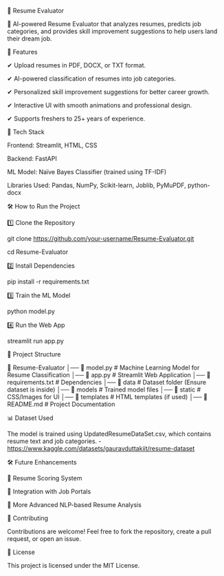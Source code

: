 📄 Resume Evaluator

🚀 AI-powered Resume Evaluator that analyzes resumes, predicts job categories, and provides skill improvement suggestions to help users land their dream job.

🔹 Features

✔ Upload resumes in PDF, DOCX, or TXT format.

✔ AI-powered classification of resumes into job categories.

✔ Personalized skill improvement suggestions for better career growth.

✔ Interactive UI with smooth animations and professional design.

✔ Supports freshers to 25+ years of experience.

📌 Tech Stack

Frontend: Streamlit, HTML, CSS

Backend: FastAPI

ML Model: Naïve Bayes Classifier (trained using TF-IDF)

Libraries Used: Pandas, NumPy, Scikit-learn, Joblib, PyMuPDF, python-docx

🛠 How to Run the Project

1️⃣ Clone the Repository



git clone https://github.com/your-username/Resume-Evaluator.git

cd Resume-Evaluator

2️⃣ Install Dependencies

pip install -r requirements.txt

3️⃣ Train the ML Model

python model.py


4️⃣ Run the Web App

streamlit run app.py

📂 Project Structure

📁 Resume-Evaluator
│── 📄 model.py          # Machine Learning Model for Resume Classification
│── 📄 app.py            # Streamlit Web Application
│── 📄 requirements.txt  # Dependencies
│── 📂 data              # Dataset folder (Ensure dataset is inside)
│── 📂 models            # Trained model files
│── 📂 static            # CSS/Images for UI
│── 📂 templates         # HTML templates (if used)
│── 📄 README.md         # Project Documentation


📊 Dataset Used

The model is trained using UpdatedResumeDataSet.csv, which contains resume text and job categories.  - https://www.kaggle.com/datasets/gauravduttakiit/resume-dataset

🛠 Future Enhancements

🔹 Resume Scoring System

🔹 Integration with Job Portals

🔹 More Advanced NLP-based Resume Analysis


🤝 Contributing

Contributions are welcome! Feel free to fork the repository, create a pull request, or open an issue.

📜 License

This project is licensed under the MIT License.


